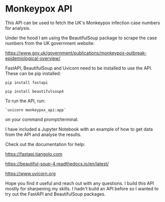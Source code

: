 # Monkeypox API 

This API can be used to fetch the UK's Monkeypox infection case numbers for analysis.

Under the hood I am using the BeautifulSoup package to scrape the case numbers from the UK government website:

https://www.gov.uk/government/publications/monkeypox-outbreak-epidemiological-overview/

FastAPI, BeautifulSoup and Uvicorn need to be installed to use the API. These can be pip installed:

```
pip install fastapi

pip install beautifulsoup4
```

To run the API, run: 

    `uvicorn monkeypox_api:app`

on your command prompt/terminal.

I have included a Jupyter Notebook with an example of how to get data from the API and analyse the results. 

Check out the documentation for help:

https://fastapi.tiangolo.com

https://beautiful-soup-4.readthedocs.io/en/latest/

https://www.uvicorn.org

Hope you find it useful and reach out with any questions. I build this API mostly for sharpening my skills. I hadn't build an API before so I wanted to try out the FastAPI and BeautifulSoup packages.
